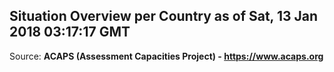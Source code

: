 ## Situation Overview per Country as of Sat, 13 Jan 2018 03:17:17 GMT

Source: **ACAPS (Assessment Capacities Project) - https://www.acaps.org**